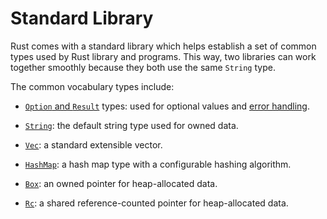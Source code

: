# Standard Library

Rust comes with a standard library which helps establish a set of common types
used by Rust library and programs. This way, two libraries can work together
smoothly because they both use the same `String` type.

The common vocabulary types include:

* [`Option` and `Result`](std/option-result.md) types: used for optional values
  and [error handling](error-handling.md).

* [`String`](std/string.md): the default string type used for owned data.

* [`Vec`](std/vec.md): a standard extensible vector.

* [`HashMap`](std/hashmap.md): a hash map type with a configurable hashing
  algorithm.

* [`Box`](std/box.md): an owned pointer for heap-allocated data.

* [`Rc`](std/rc.md): a shared reference-counted pointer for heap-allocated data.

